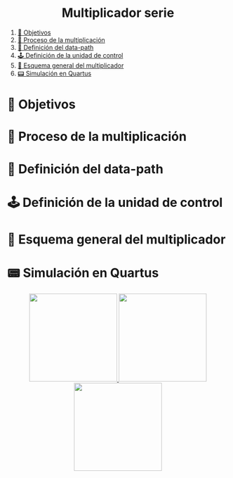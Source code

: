 <!-- HEADERS -->
<h1 align="center">
  <b> 
    Multiplicador serie
  </b>
</h1>

1. [🎯 Objetivos](#🎯-objetivos)
2. [🔢 Proceso de la multiplicación](#🔢-proceso-de-la-multiplicación)
3. [📓 Definición del data-path](#📓-definición-del-data-path)
4. [🕹️ Definición de la unidad de control](#🕹️-definición-de-la-unidad-de-control)
5. [🔲 Esquema general del multiplicador](#🔲-esquema-general-del-multiplicador)
6. [📟 Simulación en Quartus](#📟-simulación-en-quartus)

# 🎯 Objetivos

# 🔢 Proceso de la multiplicación

# 📓 Definición del data-path

# 🕹️ Definición de la unidad de control

# 🔲 Esquema general del multiplicador

# 📟 Simulación en Quartus

<div align="center">
  <a href="https://www.ulpgc.es/">
    <img src="https://www.ulpgc.es/sites/default/files/ArchivosULPGC/30aniversario/logo_ulpgc_version_vertical_positiva_uso_cotidiano_2_tintas.png" width=200>
  </a>
  <a href="https://eite.ulpgc.es/index.php/es/">
   <img src="https://www.ulpgc.es/sites/default/files/ArchivosULPGC/identidad-corporativa/NuevoLogo/eite_vacron.png" width=200>
  </a>
  <a href="https://www.diea.ulpgc.es/">
    <img src="https://www.ulpgc.es/sites/default/files/ArchivosULPGC/identidad-corporativa/NuevoLogo/dingelectronica_vc_acron_0.png" width=200>
  </a>
</div>
